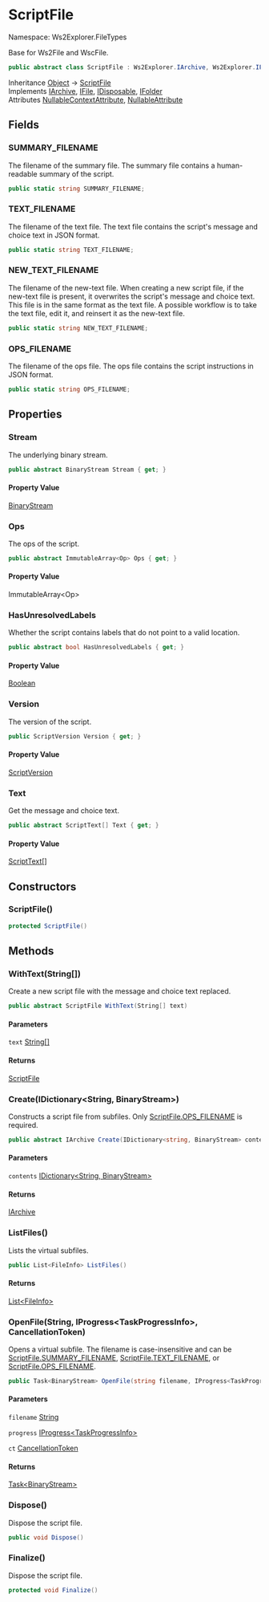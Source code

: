 # ScriptFile

Namespace: Ws2Explorer.FileTypes

Base for Ws2File and WscFile.

```csharp
public abstract class ScriptFile : Ws2Explorer.IArchive, Ws2Explorer.IFile, System.IDisposable, Ws2Explorer.IFolder
```

Inheritance [Object](https://docs.microsoft.com/en-us/dotnet/api/system.object) → [ScriptFile](./ws2explorer.filetypes.scriptfile.md)<br>
Implements [IArchive](./ws2explorer.iarchive.md), [IFile](./ws2explorer.ifile.md), [IDisposable](https://docs.microsoft.com/en-us/dotnet/api/system.idisposable), [IFolder](./ws2explorer.ifolder.md)<br>
Attributes [NullableContextAttribute](https://docs.microsoft.com/en-us/dotnet/api/system.runtime.compilerservices.nullablecontextattribute), [NullableAttribute](https://docs.microsoft.com/en-us/dotnet/api/system.runtime.compilerservices.nullableattribute)

## Fields

### **SUMMARY_FILENAME**

The filename of the summary file.
 The summary file contains a human-readable summary of the script.

```csharp
public static string SUMMARY_FILENAME;
```

### **TEXT_FILENAME**

The filename of the text file.
 The text file contains the script's message and choice text in JSON format.

```csharp
public static string TEXT_FILENAME;
```

### **NEW_TEXT_FILENAME**

The filename of the new-text file.
 When creating a new script file, if the new-text file
 is present, it overwrites the script's message and choice text.
 This file is in the same format as the text file.
 A possible workflow is to take the text file, edit it,
 and reinsert it as the new-text file.

```csharp
public static string NEW_TEXT_FILENAME;
```

### **OPS_FILENAME**

The filename of the ops file.
 The ops file contains the script instructions in JSON format.

```csharp
public static string OPS_FILENAME;
```

## Properties

### **Stream**

The underlying binary stream.

```csharp
public abstract BinaryStream Stream { get; }
```

#### Property Value

[BinaryStream](./ws2explorer.binarystream.md)<br>

### **Ops**

The ops of the script.

```csharp
public abstract ImmutableArray<Op> Ops { get; }
```

#### Property Value

ImmutableArray&lt;Op&gt;<br>

### **HasUnresolvedLabels**

Whether the script contains labels that do not point to a valid location.

```csharp
public abstract bool HasUnresolvedLabels { get; }
```

#### Property Value

[Boolean](https://docs.microsoft.com/en-us/dotnet/api/system.boolean)<br>

### **Version**

The version of the script.

```csharp
public ScriptVersion Version { get; }
```

#### Property Value

[ScriptVersion](./ws2explorer.compiler.scriptversion.md)<br>

### **Text**

Get the message and choice text.

```csharp
public abstract ScriptText[] Text { get; }
```

#### Property Value

[ScriptText[]](./ws2explorer.filetypes.scripttext.md)<br>

## Constructors

### **ScriptFile()**

```csharp
protected ScriptFile()
```

## Methods

### **WithText(String[])**

Create a new script file with the message and choice text replaced.

```csharp
public abstract ScriptFile WithText(String[] text)
```

#### Parameters

`text` [String[]](https://docs.microsoft.com/en-us/dotnet/api/system.string)<br>

#### Returns

[ScriptFile](./ws2explorer.filetypes.scriptfile.md)<br>

### **Create(IDictionary&lt;String, BinaryStream&gt;)**

Constructs a script file from subfiles.
 Only [ScriptFile.OPS_FILENAME](./ws2explorer.filetypes.scriptfile.md#ops_filename) is required.

```csharp
public abstract IArchive Create(IDictionary<string, BinaryStream> contents)
```

#### Parameters

`contents` [IDictionary&lt;String, BinaryStream&gt;](https://docs.microsoft.com/en-us/dotnet/api/system.collections.generic.idictionary-2)<br>

#### Returns

[IArchive](./ws2explorer.iarchive.md)<br>

### **ListFiles()**

Lists the virtual subfiles.

```csharp
public List<FileInfo> ListFiles()
```

#### Returns

[List&lt;FileInfo&gt;](https://docs.microsoft.com/en-us/dotnet/api/system.collections.generic.list-1)<br>

### **OpenFile(String, IProgress&lt;TaskProgressInfo&gt;, CancellationToken)**

Opens a virtual subfile.
 The filename is case-insensitive and can be
 [ScriptFile.SUMMARY_FILENAME](./ws2explorer.filetypes.scriptfile.md#summary_filename), [ScriptFile.TEXT_FILENAME](./ws2explorer.filetypes.scriptfile.md#text_filename), or [ScriptFile.OPS_FILENAME](./ws2explorer.filetypes.scriptfile.md#ops_filename).

```csharp
public Task<BinaryStream> OpenFile(string filename, IProgress<TaskProgressInfo> progress, CancellationToken ct)
```

#### Parameters

`filename` [String](https://docs.microsoft.com/en-us/dotnet/api/system.string)<br>

`progress` [IProgress&lt;TaskProgressInfo&gt;](https://docs.microsoft.com/en-us/dotnet/api/system.iprogress-1)<br>

`ct` [CancellationToken](https://docs.microsoft.com/en-us/dotnet/api/system.threading.cancellationtoken)<br>

#### Returns

[Task&lt;BinaryStream&gt;](https://docs.microsoft.com/en-us/dotnet/api/system.threading.tasks.task-1)<br>

### **Dispose()**

Dispose the script file.

```csharp
public void Dispose()
```

### **Finalize()**

Dispose the script file.

```csharp
protected void Finalize()
```
